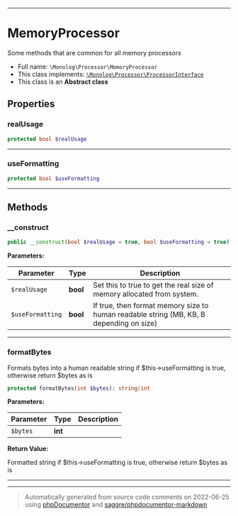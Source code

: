 ***

# MemoryProcessor

Some methods that are common for all memory processors



* Full name: `\Monolog\Processor\MemoryProcessor`
* This class implements:
[`\Monolog\Processor\ProcessorInterface`](./ProcessorInterface.md)
* This class is an **Abstract class**



## Properties


### realUsage



```php
protected bool $realUsage
```






***

### useFormatting



```php
protected bool $useFormatting
```






***

## Methods


### __construct



```php
public __construct(bool $realUsage = true, bool $useFormatting = true): mixed
```








**Parameters:**

| Parameter | Type | Description |
|-----------|------|-------------|
| `$realUsage` | **bool** | Set this to true to get the real size of memory allocated from system. |
| `$useFormatting` | **bool** | If true, then format memory size to human readable string (MB, KB, B depending on size) |




***

### formatBytes

Formats bytes into a human readable string if $this->useFormatting is true, otherwise return $bytes as is

```php
protected formatBytes(int $bytes): string|int
```








**Parameters:**

| Parameter | Type | Description |
|-----------|------|-------------|
| `$bytes` | **int** |  |


**Return Value:**

Formatted string if $this->useFormatting is true, otherwise return $bytes as is



***


***
> Automatically generated from source code comments on 2022-06-25 using [phpDocumentor](http://www.phpdoc.org/) and [saggre/phpdocumentor-markdown](https://github.com/Saggre/phpDocumentor-markdown)
